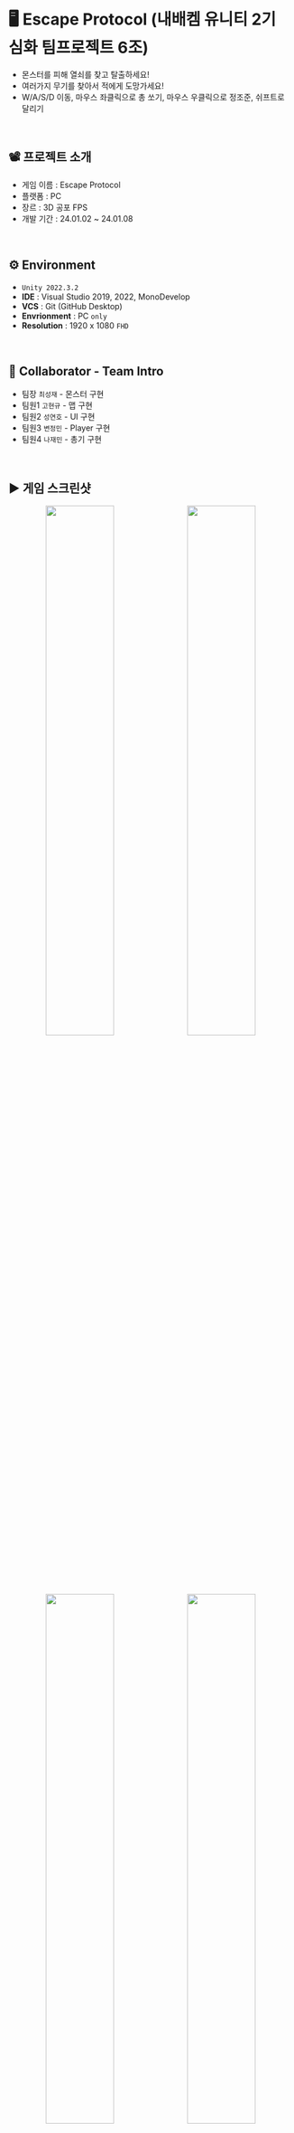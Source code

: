 # 🖥️ Escape Protocol (내배켐 유니티 2기 심화 팀프로젝트 6조)

+ 몬스터를 피해 열쇠를 찾고 탈출하세요!
+ 여러가지 무기를 찾아서 적에게 도망가세요!
+ W/A/S/D 이동, 마우스 좌클릭으로 총 쏘기, 마우스 우클릭으로 정조준, 쉬프트로 달리기
<br/>

## 📽️ 프로젝트 소개
 - 게임 이름 : Escape Protocol
 - 플랫폼 : PC
 - 장르 : 3D 공포 FPS 
 - 개발 기간 : 24.01.02 ~ 24.01.08
<br/>

## ⚙️ Environment

- `Unity 2022.3.2`
- **IDE** : Visual Studio 2019, 2022, MonoDevelop
- **VCS** : Git (GitHub Desktop)
- **Envrionment** : PC `only`
- **Resolution** :	1920 x 1080 `FHD`
<br/>

## 👤 Collaborator - Team Intro
- 팀장  `최성재` - 몬스터 구현
- 팀원1 `고현규` - 맵 구현
- 팀원2 `성연호` - UI 구현
- 팀원3 `변정민` - Player 구현
- 팀원4 `나재민` - 총기 구현
<br/>

## ▶️ 게임 스크린샷

<p align="center">
  <img src="https://github.com/GAMGDOG/UnityTeamProject_2024_01_02/assets/149379194/7828c86e-4dde-4601-be6e-f03253fa70a8" width="49%"/>
  <img src="https://github.com/GAMGDOG/UnityTeamProject_2024_01_02/assets/149379194/463404d1-37e0-48d3-9623-210877bb73a9" width="49%"/>
</p>
<p align="center">
  <img src="https://github.com/GAMGDOG/UnityTeamProject_2024_01_02/assets/149379194/10c35733-6d52-4d46-83c4-fea6360ce3be" width="49%"/>
  <img src="https://github.com/GAMGDOG/UnityTeamProject_2024_01_02/assets/149379194/ef5d987d-5f20-4f06-aaa9-341dac8bbe6e" width="49%"/>
  </p>
<p align="center">
  <img src="https://github.com/GAMGDOG/UnityTeamProject_2024_01_02/assets/149379194/6766bd34-83e9-49be-aee5-d9ab0d3059a4" width="49%"/>
  <img src="https://github.com/GAMGDOG/UnityTeamProject_2024_01_02/assets/149379194/cd34afb4-389b-442e-8bae-163c19f7f46d" width="49%"/>
</p>
<p align="center">
  <img src="https://github.com/GAMGDOG/UnityTeamProject_2024_01_02/assets/149379194/5ffe6eb3-a1a2-4c93-b861-a360029c0259" width="49%"/>
  <img src="https://github.com/GAMGDOG/UnityTeamProject_2024_01_02/assets/149379194/0a970e77-75db-4c28-a0c0-8d252a839e38" width="49%"/>
</p>
<br/>

## ✏️ 구현 기능

### 1. 총기 구현
<img src="https://github.com/JaeMinNa/Ocean_Bloom/assets/149379194/c9e5fc85-379d-4666-a2f8-c4e55928fdaa" width="50%"/>

- Physics.Raycast로 총알 프리팹 생성 없이 총기 구현
```C#
if (Physics.Raycast(Camera.main.transform.position, Camera.main.transform.forward, out _hitInfo, 50f))
{
    Debug.Log(_hitInfo.transform.name);
}
```
- 카메라 rotation 값을 변경해서 총기 반동을 구현
```C#
IEnumerator CORetroAction()
{
    Vector3 recoilBack = new Vector3(CurrentGun.OriginPos.x, CurrentGun.OriginPos.y, CurrentGun.OriginPos.z - CurrentGun.RetroActionForce);
    CurrentGun.transform.localPosition = CurrentGun.OriginPos;

    // 반동 시작
    while (CurrentGun.transform.localPosition.z >= CurrentGun.OriginPos.z - CurrentGun.RetroActionForce + 0.02f)
    {
        CurrentGun.transform.localPosition = Vector3.Lerp(CurrentGun.transform.localPosition, recoilBack, 0.4f);
        _pov.m_VerticalAxis.Value += -CurrentGun.RetroActionForce;
        yield return null;
    }

    // 원위치
    while (CurrentGun.transform.localPosition != CurrentGun.OriginPos)
    {
        CurrentGun.transform.localPosition = Vector3.Lerp(CurrentGun.transform.localPosition, CurrentGun.OriginPos, 0.1f);
        yield return null;
    }
}
```
- Raycast의 시작점에서 일정한 랜덤 값을 더해서 총기 정확도 구현
```C#
private void Hit()
{
    Vector3 randomRange = new Vector3(Random.Range(-_currentGun.Accuracy, _currentGun.Accuracy), Random.Range(-_currentGun.Accuracy, _currentGun.Accuracy), 0);

    if (Physics.Raycast(Camera.main.transform.position, Camera.main.transform.forward + randomRange, out _hitInfo, _currentGun.Range))
    {
        GameObject clone = Instantiate(_currentGun.HitEffectPrefab, _hitInfo.point, Quaternion.LookRotation(_hitInfo.normal));
    }
}
```
<br/>

### 2. 총기 교체 구현
<img src="https://github.com/JaeMinNa/Ocean_Bloom/assets/149379194/bbb79a30-6e92-4124-bd3c-720e275679a1" width="50%"/>
<br/>

- 총 아이템을 먹으면 무기가 교체되도록 구현
```C#
public void EquipM4()
{
    foreach(GameObject gun in _gunHolders)
    {
        gun.SetActive(false);
    }

    CurrentGun = _gunHolders[1].GetComponent<Gun>();
    _gunHolders[1].SetActive(true);
}
```
- Player의 자식에 있는 GunHolder에서 해당 무기가 SetActive(true) 설정, 기존 무기는 SetActive(false)
<br/>

## 💥 트러블 슈팅

### 1. VirtualCamera의 총기 반동 구현
- MainCamera의 rotation 값을 변경해도 카메라 회전이 적용되지 않음
 <img src="https://github.com/JaeMinNa/Ocean_Bloom/assets/149379194/1f8fd08a-bed3-42cd-92e5-32bc33194c86" width="50%"/>
 <br/>

```C#
while (_currentGun.transform.localPosition.z >= _originPos.z - _currentGun.RetroActionForce + 0.02f)
{
    _currentGun.transform.localPosition = Vector3.Lerp(_currentGun.transform.localPosition, recoilBack, 0.4f);
    Camera.main.transform.localEulerAngles += new Vector3(-10, 0, 0);
    yield return null;
}
```
 
- Player가 시네머신 카메라를 사용하기 때문에 VirtualCamera에 접근해서 CinemachinePOV의 VerticalAxis 값을 변경
<img src="https://github.com/JaeMinNa/Ocean_Bloom/assets/149379194/d7b8cf0c-625d-4e5a-926c-baaccd155e6b" width="50%"/>
<br/>

```C#
using Cinemachine;

[SerializeField] private CinemachineVirtualCamera _virtualCamera;
private CinemachinePOV _pov;

private void Awake()
{
    _pov = _virtualCamera.GetCinemachineComponent<CinemachinePOV>();
}

IEnumerator CORetroAction()
{
    while (_currentGun.transform.localPosition.z >= _originPos.z - _currentGun.RetroActionForce + 0.02f)
    {
        _currentGun.transform.localPosition = Vector3.Lerp(_currentGun.transform.localPosition, recoilBack, 0.4f);
        _pov.m_VerticalAxis.Value += -_currentGun.RetroActionForce;
        yield return null;
    }
}
```
<br/>

### 2. Physics.Raycast의 방향을 조절한 총기 정확도 구현
- 기존 Raycast의 시작점에서 일정한 랜덤 값을 더해서 구현한 방법은 멀리 있는 물체를 쏠 때보다 가까이 있는 물체를 쏠 때, 정확도가 더 낮아짐
<img src="https://github.com/JaeMinNa/Ocean_Bloom/assets/149379194/c86b3603-12c6-43a4-a631-2636a58f62bc" width="50%"/>
<br/>

```C#
private void Hit()
{
    Vector3 randomRange = new Vector3(Random.Range(-_currentGun.Accuracy, _currentGun.Accuracy), Random.Range(-_currentGun.Accuracy, _currentGun.Accuracy), Random.Range(-_currentGun.Accuracy, _currentGun.Accuracy));

    if (Physics.Raycast(Camera.main.transform.position + randomRange, Camera.main.transform.forward, out _hitInfo, _currentGun.Range))
    {
        GameObject clone = Instantiate(_currentGun.HitEffectPrefab, _hitInfo.point, Quaternion.LookRotation(_hitInfo.normal));
    }
}
```
- 거리가 가까울수록 MainCamera의 중앙에서 벗어나는 실제 거리가 멀어짐
- Raycast의 방향을 바꾸는 방법으로 멀어질수록 총기 정확도가 낮아지도록 개선
<img src="https://github.com/JaeMinNa/Ocean_Bloom/assets/149379194/bd449d77-a326-47b6-89b8-4babd59688fd" width="50%"/>
<br/>

```C#
private void Hit()
{
    Vector3 randomRange = new Vector3(Random.Range(-_currentGun.Accuracy, _currentGun.Accuracy), Random.Range(-_currentGun.Accuracy, _currentGun.Accuracy), 0);

    if (Physics.Raycast(Camera.main.transform.position, Camera.main.transform.forward + randomRange, out _hitInfo, _currentGun.Range))
    {
        GameObject clone = Instantiate(_currentGun.HitEffectPrefab, _hitInfo.point, Quaternion.LookRotation(_hitInfo.normal));
    }
}
```
<br/>

## 🎮 전체 구현 기능
* 캐릭터의 이동 및 기본 동작
  * 캐릭터, 몬스터 FSM 구현
  * W/A/S/D 이동 구현
* 레벨 디자인
  * Stage 1 : Key 1개를 찾아서 탈출
  * Stage 2 : Key 3개를 찾아서 탈출
* 충돌 처리 및 피해량 계산
  * RayCast로 Player 공격 구현
* UI/UX 요소
  * Player Hp, Stamin 구현
  * 총알 갯수 표시
  * Loby, 일시정지 구현
* 다양한 무기
  * HandGun1, M4, M82 구현
* 난이도 설정
  * Normal, HardCore 설정
  * HardCore 시, 몬스터 이동속도 증가
* 미션 시스템
  * 현재 수행해야 할 미션 표시
* AI 적 캐릭터
  * 일정 범위 안의 Player를 쫒아오는 몬스터 구현
* 사운드 및 음악 효과
  * 배경음 구현
  * 여러가지 기타 사운드 구현
* 특수 효과 및 파티클 시스템
  * 총기 Effect, Particle System 구현
* 총기 구현
  * 마우스 좌 클릭으로 총 발사
  * 총기 반동, 정확도 구현
<br/>


